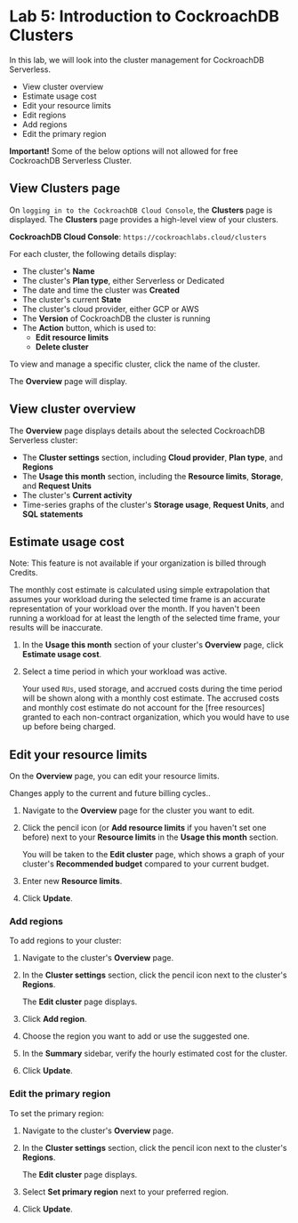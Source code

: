 
# Lab 5: Introduction to CockroachDB Clusters 

In this lab, we will look into the cluster management for CockroachDB Serverless.

- View cluster overview
- Estimate usage cost
- Edit your resource limits
- Edit regions
- Add regions
- Edit the primary region

**Important!** Some of the below options will not allowed for free CockroachDB Serverless Cluster.


## View Clusters page

On `logging in to the CockroachDB Cloud Console`, the **Clusters** page is displayed. The **Clusters**
page provides a high-level view of your clusters.

**CockroachDB Cloud Console**: `https://cockroachlabs.cloud/clusters`


For each cluster, the following details display:

- The cluster\'s **Name**
- The cluster\'s **Plan type**, either Serverless or Dedicated
- The date and time the cluster was **Created**
- The cluster\'s current **State**
- The cluster\'s cloud provider, either GCP or AWS
- The **Version** of CockroachDB the cluster is running
- The **Action** button, which is used to:
    - **Edit resource limits**
    - **Delete cluster**

To view and manage a specific cluster, click the name of the cluster.

The **Overview** page will display.

## View cluster overview

The **Overview** page displays details about the selected CockroachDB
Serverless cluster:

- The **Cluster settings** section, including **Cloud provider**,
    **Plan type**, and **Regions**
- The **Usage this month** section, including the **Resource limits**,
    **Storage**, and **Request Units**
- The cluster\'s **Current activity**
-   Time-series graphs of the cluster\'s **Storage usage**, **Request
    Units**, and **SQL statements**


## Estimate usage cost

Note: This feature is not available if your organization is billed through Credits.


The monthly cost estimate is calculated using simple extrapolation that
assumes your workload during the selected time frame is an accurate
representation of your workload over the month. If you haven\'t been
running a workload for at least the length of the selected time frame,
your results will be inaccurate.

1.  In the **Usage this month** section of your cluster\'s **Overview** page,
    click **Estimate usage cost**.

2.  Select a time period in which your workload was active.

    Your used `RUs`, used storage, and accrued costs during the time period will be shown
    along with a monthly cost estimate. The accrused costs and monthly
    cost estimate do not account for the [free
    resources]
    granted to each non-contract organization, which you would have to
    use up before being charged.

## Edit your resource limits

On the **Overview** page, you can edit your resource limits.

Changes apply to the current and future billing cycles..

1.  Navigate to the **Overview** page for the cluster you want to edit.

2.  Click the pencil icon (or **Add resource limits** if you haven\'t
    set one before) next to your **Resource limits** in the **Usage this month** section.

    You will be taken to the **Edit cluster** page, which shows a graph
    of your cluster\'s **Recommended budget** compared to your current
    budget.

3.  Enter new **Resource limits**.

4.  Click **Update**.



### Add regions

To add regions to your cluster:

1.  Navigate to the cluster\'s **Overview** page.

2.  In the **Cluster settings** section, click the pencil icon next to
    the cluster\'s **Regions**.

    The **Edit cluster** page displays.

3.  Click **Add region**.

4.  Choose the region you want to add or use the suggested one.

5.  In the **Summary** sidebar, verify the hourly estimated cost for the
    cluster.

6.  Click **Update**.

### Edit the primary region

To set the primary region:

1.  Navigate to the cluster\'s **Overview** page.

2.  In the **Cluster settings** section, click the pencil icon next to
    the cluster\'s **Regions**.

    The **Edit cluster** page displays.

3.  Select **Set primary region** next to your preferred region.

4.  Click **Update**.

